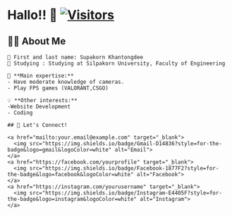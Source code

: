 # Hallo!! 👋 [![Visitors](https://visitor-badge.laobi.icu/badge?page_id=yourusername.yourusername)](https://github.com/yourusername)


## 🙋‍♂️ About Me

```text
🎯 First and last name: Supakorn Khantongdee
💼 Studying : Studying at Silpakorn University, Faculty of Engineering

🔧 **Main expertise:** 
- Have moderate knowledge of cameras.
- Play FPS games (VALORANT,CSGO)

💡 **Other interests:**
-Website Development
- Coding

## 📲 Let's Connect!

<a href="mailto:your.email@example.com" target="_blank">
  <img src="https://img.shields.io/badge/Gmail-D14836?style=for-the-badge&logo=gmail&logoColor=white" alt="Email">
</a>
<a href="https://facebook.com/yourprofile" target="_blank">
  <img src="https://img.shields.io/badge/Facebook-1877F2?style=for-the-badge&logo=facebook&logoColor=white" alt="Facebook">
</a>
<a href="https://instagram.com/yourusername" target="_blank">
  <img src="https://img.shields.io/badge/Instagram-E4405F?style=for-the-badge&logo=instagram&logoColor=white" alt="Instagram">
</a>
